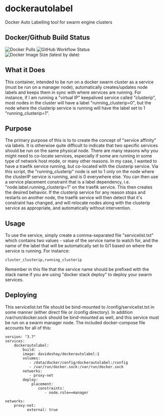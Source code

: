 # dockerautolabel
Docker Auto Labelling tool for swarm engine clusters

## Docker/Github Build Status

![Docker Pulls](https://img.shields.io/docker/pulls/davideshay/dockerautolabel?style=for-the-badge)
![GitHub Workflow Status](https://img.shields.io/github/workflow/status/davideshay/dockerautolabel/BuildDockerImage?style=for-the-badge)
![Docker Image Size (latest by date)](https://img.shields.io/docker/image-size/davideshay/dockerautolabel?style=for-the-badge)

## What it Does
This container, intended to be run on a docker swarm cluster as a service (must be run on a manager node), automatically creates/updates node labels and keeps them in sync with where services are running. For instance, if I am running a "virtual IP" keepalived service called "clusterip", most nodes in the cluster will have a label "running_clusterip=0", but the node where the clusterip service is running will have the label set to 1 "running_clusterip=1".

## Purpose
The primary purpose of this is to to create the concept of "service affinity" via labels. It is otherwise quite difficult to indicate that two specific services should be run on the same physical node.  There are many reasons why you might need to co-locate services, especially if some are running in some type of network host mode, or many other reasons.  In my case, I wanted to have a traefik service running, but co-located with the clusterip service.  Via this script, the "running_clusterip" node is set to 1 only on the node where the clusterIP service is running, and is 0 everywhere else.  You can then use a service placement constraint that is a label dependency, i.e. "node.label.running_clusterip=1" on the traefik service. This then creates the desired behavior. If the clusterip service for any reason stops and restarts on another node, the traefik service will then detect that it's constraint has changed, and will relocate nodes along with the clusterip service as appropriate, and automatically without intervention.

## Usage
To use the service, simply create a comma-separated file "servicelist.txt" which contains two values - value of the service name to watch for, and the name of the label that will be automatically set to 0/1 based on where the service is running.  For instance:
```bash
cluster_clusterip,running_clusterip
```
Remember in this file that the service name should be prefixed with the stack name if you are using "docker stack deploy" to deploy your swarm services.

## Deploying 

This servicelist.txt file should be bind-mounted to /config/servicelist.txt in some manner (either direct file or /config directory).
In addition /var/run/docker.sock should be bind-mounted as well, and this service must be run on a swarm manager node. The included docker-compose file accounts for all of this:

```docker
version: "3.7"
services:
    dockerautolabel:
        build: .
        image: davideshay/dockerautolabel:1
        volumes:
           - /data/docker/config/dockerautolabel:/config
           - /var/run/docker.sock:/var/run/docker.sock
        networks:
           - proxy-net
        deploy:
            placement:
               constraints:
                  - node.role==manager

networks:
    proxy-net:
          external: true
```          
